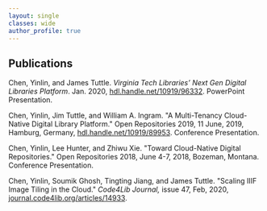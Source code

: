 ```yaml
---
layout: single
classes: wide
author_profile: true
---
```


## Publications

Chen, Yinlin, and James Tuttle. *Virginia Tech Libraries’ Next Gen Digital Libraries Platform*. Jan. 2020, [hdl.handle.net/10919/96332](http://hdl.handle.net/10919/96332). PowerPoint Presentation.

Chen, Yinlin, Jim Tuttle, and William A. Ingram. "A Multi-Tenancy Cloud-Native Digital Library Platform." Open Repositories 2019, 11 June, 2019, Hamburg, Germany, [hdl.handle.net/10919/89953](http://hdl.handle.net/10919/89953). Conference Presentation.

Chen, Yinlin, Lee Hunter, and Zhiwu Xie. "Toward Cloud-Native Digital Repositories." Open Repositories 2018, June 4-7, 2018, Bozeman, Montana. Conference Presentation.

Chen, Yinlin, Soumik Ghosh, Tingting Jiang, and James Tuttle. "Scaling IIIF Image Tiling in the Cloud." *Code4Lib Journal,* issue 47, Feb, 2020, [journal.code4lib.org/articles/14933](https://journal.code4lib.org/articles/14933).


